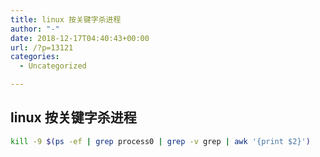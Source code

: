 ```yaml
---
title: linux 按关键字杀进程
author: "-"
date: 2018-12-17T04:40:43+00:00
url: /?p=13121
categories:
  - Uncategorized

---
```

## linux 按关键字杀进程
```bash
kill -9 $(ps -ef | grep process0 | grep -v grep | awk '{print $2}')
```